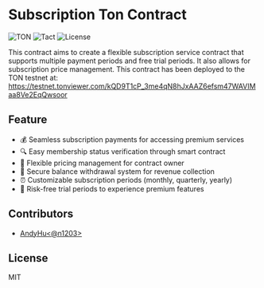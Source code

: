 # Subscription Ton Contract

![TON](https://img.shields.io/badge/TON-0088CC?style=for-the-badge&logo=ton&logoColor=white)
![Tact](https://img.shields.io/badge/Tact-1.0-blue?style=for-the-badge)
![License](https://img.shields.io/badge/License-MIT-green?style=for-the-badge)

This contract aims to create a flexible subscription service contract that supports multiple payment periods and free trial periods. It also allows for subscription price management.
This contract has been deployed to the TON testnet at: https://testnet.tonviewer.com/kQD9T1cP_3me4qN8hJxAAZ6efsm47WAVIMaa8Ve2EqQwsoor

## Feature

- 💰 Seamless subscription payments for accessing premium services
- 🔍 Easy membership status verification through smart contract
- 💱 Flexible pricing management for contract owner
- 💸 Secure balance withdrawal system for revenue collection
- ⏰ Customizable subscription periods (monthly, quarterly, yearly)
- 🎁 Risk-free trial periods to experience premium features

## Contributors

- [AndyHu<@n1203>](https://github.com/n1203)

## License

MIT
